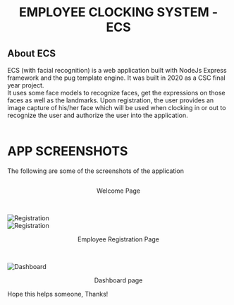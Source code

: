 <h1 align="center">EMPLOYEE CLOCKING SYSTEM - ECS</h1>

## About ECS

ECS (with facial recognition) is a web application built with NodeJs Express framework and the pug template engine. It was built in 2020 as a CSC final year project.
<br>
It uses some face models to recognize faces, get the expressions on those faces as well as the landmarks. Upon registration, the user provides an image capture of his/her face which will be used when clocking in or out to recognize the user and authorize the user into the application.
<br>
<br>

# APP SCREENSHOTS

The following are some of the screenshots of the application

<img src="" />
<p align="center">Welcome Page</p>
<br>

![Registration]()
<br>
![Registration]()

<p align="center">Employee Registration Page</p>
<br>

![Dashboard]()
<p align="center">Dashboard page</p>

Hope this helps someone, Thanks!
